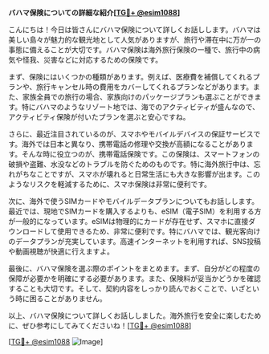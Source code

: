 **バハマ保険についての詳細な紹介[[TG💪+ @esim1088](https://t.me/s/esim1088)]**

こんにちは！今日は皆さんにバハマ保険について詳しくお話しします。バハマは美しい島々が魅力的な観光地として人気がありますが、旅行や滞在中に万が一の事態に備えることが大切です。バハマ保険は海外旅行保険の一種で、旅行中の病気や怪我、災害などに対応するための保険です。

まず、保険にはいくつかの種類があります。例えば、医療費を補償してくれるプランや、旅行キャンセル時の費用をカバーしてくれるプランなどがあります。また、家族全員での旅行の場合、家族向けのパッケージプランも選ぶことができます。特にバハマのようなリゾート地では、海でのアクティビティが盛んなので、アクティビティ保険が付いたプランを選ぶと安心ですね。

さらに、最近注目されているのが、スマホやモバイルデバイスの保証サービスです。海外では日本と異なり、携帯電話の修理や交換が高額になることがあります。そんな時に役立つのが、携帯電話保険です。この保険は、スマートフォンの破損や盗難、水没などのトラブルを防ぐためのものです。特に海外旅行中は、忘れがちなことですが、スマホが壊れると日常生活にも大きな影響が出ます。このようなリスクを軽減するために、スマホ保険は非常に便利です。

次に、海外で使うSIMカードやモバイルデータプランについてもお話しします。最近では、現地でSIMカードを購入するよりも、eSIM（電子SIM）を利用する方が一般的になっています。eSIMは物理的にカードが存在せず、スマホに直接ダウンロードして使用できるため、非常に便利です。特にバハマでは、観光客向けのデータプランが充実しています。高速インターネットを利用すれば、SNS投稿や動画視聴が快適に行えますよ。

最後に、バハマ保険を選ぶ際のポイントをまとめます。まず、自分がどの程度の保障が必要かを明確にする必要があります。また、保険料が妥当かどうかを確認することも大切です。そして、契約内容をしっかり読んでおくことで、いざという時に困ることがありません。

以上、バハマ保険について詳しくお話ししました。海外旅行を安全に楽しむために、ぜひ参考にしてみてくださいね！[[TG💪+ @esim1088](https://t.me/s/esim1088)]

[[TG💪+ @esim1088](https://t.me/s/esim1088) ![Image](https://i.postimg.cc/Y0z9fWf4/image.png)]